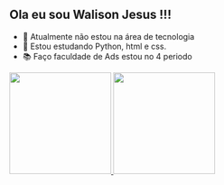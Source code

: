 ## Ola eu sou Walison Jesus !!!
- 🔭 Atualmente não estou na área de tecnologia
- 🌱 Estou estudando Python, html e css.
- 📚 Faço faculdade de Ads estou no 4 periodo

<div>
  <a href="https://github.com/walisonjesus">
  <img height="180em" src="https://github-readme-stats.vercel.app/api?username=walisonjesus&show_icons=true&theme=dracula&include_all_commits=true&count_private=true"/>
  <img height="180em" src="https://github-readme-stats.vercel.app/api/top-langs/?username=walisonjesus&layout=compact&langs_count=7&theme=dracula"/>
</div>
